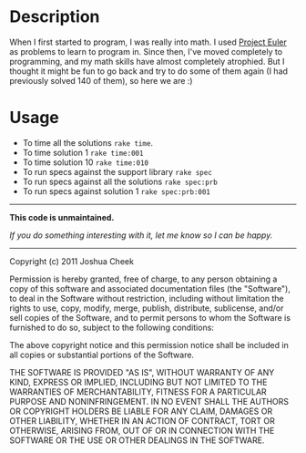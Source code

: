 Description
===========

When I first started to program, I was really into math. I used 
[Project Euler](http://projecteuler.net/) as problems to learn to program in.
Since then, I've moved completely to programming, and my math skills have
almost completely atrophied. But I thought it might be fun to go back and
try to do some of them again (I had previously solved 140 of them), so
here we are :)


Usage
=====

* To time all the solutions `rake time`.
* To time solution 1 `rake time:001`
* To time solution 10 `rake time:010`
* To run specs against the support library `rake spec`
* To run specs against all the solutions `rake spec:prb`
* To run specs against solution 1 `rake spec:prb:001`


---------------------------------------

**This code is unmaintained.** 

_If you do something interesting with it, let me know so I can be happy._

---------------------------------------

Copyright (c) 2011 Joshua Cheek

 Permission is hereby granted, free of charge, to any person obtaining a copy
 of this software and associated documentation files (the "Software"), to deal
 in the Software without restriction, including without limitation the rights
 to use, copy, modify, merge, publish, distribute, sublicense, and/or sell
 copies of the Software, and to permit persons to whom the Software is
 furnished to do so, subject to the following conditions:

 The above copyright notice and this permission notice shall be included in
 all copies or substantial portions of the Software.

 THE SOFTWARE IS PROVIDED "AS IS", WITHOUT WARRANTY OF ANY KIND, EXPRESS OR
 IMPLIED, INCLUDING BUT NOT LIMITED TO THE WARRANTIES OF MERCHANTABILITY,
 FITNESS FOR A PARTICULAR PURPOSE AND NONINFRINGEMENT. IN NO EVENT SHALL THE
 AUTHORS OR COPYRIGHT HOLDERS BE LIABLE FOR ANY CLAIM, DAMAGES OR OTHER
 LIABILITY, WHETHER IN AN ACTION OF CONTRACT, TORT OR OTHERWISE, ARISING FROM,
 OUT OF OR IN CONNECTION WITH THE SOFTWARE OR THE USE OR OTHER DEALINGS IN
 THE SOFTWARE.
